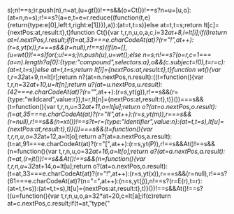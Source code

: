 s);n!==s;)r.push(n),n=at,(u=gt())!==s&&(o=Ct())!==s?n=u=[u,o]:(at=n,n=s);r!==s?(a=e,t=e=r.reduce((function(t,e){return{type:e[0],left:t,right:e[1]}}),a)):(at=t,t=s)}else at=t,t=s;return lt[c]={nextPos:at,result:t},t}function Ct(){var t,r,n,u,o,a,c,i=32*at+8,l=lt[i];if(l)return at=l.nextPos,l.result;if(t=at,33===e.charCodeAt(at)?(r="!",at++):(r=s,yt(x)),r===s&&(r=null),r!==s){if(n=[],(u=wt())!==s)for(;u!==s;)n.push(u),u=wt();else n=s;n!==s?(o=r,c=1===(a=n).length?a[0]:{type:"compound",selectors:a},o&&(c.subject=!0),t=r=c):(at=t,t=s)}else at=t,t=s;return lt[i]={nextPos:at,result:t},t}function wt(){var t,r=32*at+9,n=lt[r];return n?(at=n.nextPos,n.result):((t=function(){var t,r,n=32*at+10,u=lt[n];return u?(at=u.nextPos,u.result):(42===e.charCodeAt(at)?(r="*",at++):(r=s,yt(g)),r!==s&&(r={type:"wildcard",value:r}),t=r,lt[n]={nextPos:at,result:t},t)}())===s&&(t=function(){var t,r,n,u=32*at+11,o=lt[u];return o?(at=o.nextPos,o.result):(t=at,35===e.charCodeAt(at)?(r="#",at++):(r=s,yt(m)),r===s&&(r=null),r!==s&&(n=xt())!==s?t=r={type:"identifier",value:n}:(at=t,t=s),lt[u]={nextPos:at,result:t},t)}())===s&&(t=function(){var t,r,n,u,o=32*at+12,a=lt[o];return a?(at=a.nextPos,a.result):(t=at,91===e.charCodeAt(at)?(r="[",at++):(r=s,yt(P)),r!==s&&At()!==s&&(n=function(){var t,r,n,u,o=32*at+16,a=lt[o];return a?(at=a.nextPos,a.result):(t=at,(r=jt())!==s&&At()!==s&&(n=function(){var t,r,n,u=32*at+14,o=lt[u];return o?(at=o.nextPos,o.result):(t=at,33===e.charCodeAt(at)?(r="!",at++):(r=s,yt(x)),r===s&&(r=null),r!==s?(61===e.charCodeAt(at)?(n="=",at++):(n=s,yt(j)),n!==s?(r=E(r),t=r):(at=t,t=s)):(at=t,t=s),lt[u]={nextPos:at,result:t},t)}())!==s&&At()!==s?((u=function(){var t,r,n,u,o,a=32*at+20,c=lt[a];if(c)return at=c.nextPos,c.result;if(t=at,"type("